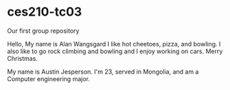 # ces210-tc03
Our first group repository


Hello, My name is Alan Wangsgard
I like hot cheetoes, pizza, and bowling.
I also like to go rock climbing and bowling
and I enjoy working on cars.
Merry Christmas.


My name is Austin Jesperson. 
I'm 23, served in Mongolia, and am a Computer engineering major.

